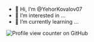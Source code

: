 - 👋 Hi, I’m @YehorKovalov07
- 👀 I’m interested in ...
- 🌱 I’m currently learning ...

![Profile view counter on GitHub](https://komarev.com/ghpvc/?username=perisicnikola37)

<!---
YehorKovalov07/YehorKovalov07 is a ✨ special ✨ repository because its `README.md` (this file) appears on your GitHub profile.
You can click the Preview link to take a look at your changes.
--->
